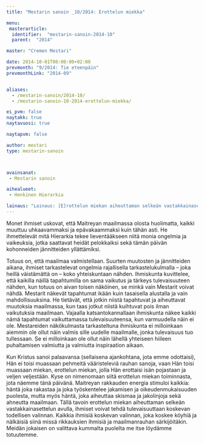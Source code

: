 ```yaml
---
title: "Mestarin sanoin _10/2014: Erottelun miekka"

menu:
 masterarticle:
  identifier:  "mestarin-sanoin-2014-10"
  parent:  "2014"

master: "Cremen Mestari"

date: 2014-10-01T00:00:00+02:00
prevmonth: "9/2014: Tie eteenpäin"
prevmonthLink: "2014-09"


aliases:
  - /mestarin-sanoin/2014-10/
  - /mestarin-sanoin-10-2014-erottelun-miekka/

ei_pvm: false
naytakk: true
naytavuosi: true

naytapvm: false

author: mestari
type: mestarin-sanoin



avainsanat:
 - Mestarin sanoin

aihealueet:
 - Henkinen Hierarkia

lainaus: "Lainaus: [E]rottelun miekan aiheuttaman selkeän vastakkainasettelun avulla, ihmiset voivat tehdä tulevaisuuttaan koskevan todellisen valinnan."
---
```

<p>Monet ihmiset uskovat, että Maitreyan maailmassa olosta huolimatta, kaikki muuttuu uhkaavammaksi ja epävakaammaksi kuin tähän asti. He ihmettelevät mitä Hierarkia tekee lieventääkseen niitä monia ongelmia ja vaikeuksia, jotka saattavat heidät pelokkaiksi sekä tämän päivän kohonneiden jännitteiden yllättämiksi.</p>
<p>Totuus on, että maailmaa valmistellaan. Suurten muutosten ja jännitteiden aikana, ihmiset tarkastelevat ongelmia rajallisella tarkastelukulmalla – joka heillä väistämättä on – koko yhteiskuntaan nähden. Ihmiskunta kuvittelee, että kaikilla näillä tapahtumilla on sama vaikutus ja tärkeys tulevaisuuteen nähden, kun totuus on aivan toisen näköinen, se minkä vain Mestarit voivat nähdä. Mestarit näkevät tapahtumat ikään kuin tasaisella alustalla ja vain mahdollisuuksina. He tietävät, että jotkin niistä tapahtuvat ja aiheuttavat muutoksia maailmassa, kun taas jotkut niistä kuihtuvat pois ilman vaikutuksia maailmaan. Vajaalla katsantokannallaan ihmiskunta näkee kaikki nämä tapahtumat vaikuttamassa tulevaisuuteensa, kun varmuudella näin ei ole. Mestareiden näkökulmasta tarkasteltuna ihmiskunta ei milloinkaan aiemmin ole ollut näin valmis sille uudelle maailmalle, jonka tulevaisuus tuo tullessaan. Se ei milloinkaan ole ollut näin lähellä yhteiseen hiileen puhaltamisen valmiutta ja valmiutta inspiraation aikaan.</p>
<p>Kun Kristus sanoi palaavansa (sellaisena ajankohtana, jota emme odottaisi), Hän ei toisi muassaan pehmeitä vääristeleviä rauhan sanoja, vaan Hän toisi muassaan miekan, erottelun miekan, jolla Hän erottaisi isän pojastaan ja veljen veljestään. Kyse on nimenomaan siitä erottelun miekan toiminnasta, jota näemme tänä päivänä. Maitreyan rakkauden energia stimuloi kaikkia: häntä joka rakastaa ja joka työskentelee jakamisen ja oikeudenmukaisuuden puolesta, mutta myös häntä, joka aiheuttaa skismaa ja jakolinjoja sekä ahneutta maailmaan. Tällä tavoin erottelun miekan aiheuttaman selkeän vastakkainasettelun avulla, ihmiset voivat tehdä tulevaisuuttaan koskevan todellisen valinnan. Kaikkia ihmisiä koskevan valinnan, joka koskee köyhiä ja nälkäisiä siinä missä rikkauksien ihmisiä ja maailmanrauhan särkijöitäkin. Meidän jokaisen on valittava kummalta puolelta me itse löydämme totuutemme.</p>